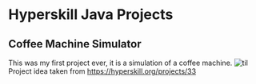 # Hyperskill Java Projects


## Coffee Machine Simulator
This was my first project ever, it is a simulation of a coffee machine.
![til](.idea/gif.gif)
<br>
Project idea taken from
https://hyperskill.org/projects/33
